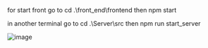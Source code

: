 for start front go to
cd .\front_end\frontend
then npm start

in another terminal go to
cd .\Server\src
then npm run start_server

![image](https://github.com/AlexSerdukov12/Mern-Project/assets/73774191/9b5aa8b5-c723-4cf7-9446-82b46fe9565b)
